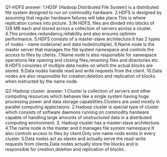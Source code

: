 Q1-HDFS
answer:
1.HDSF (Hadoop Distributed File System) is a distributed file system designed to run on commodity hardware.
2.HDFS is designed by assuming that regular hardware failures will take place.This is where replication comes into picture.
3.IN HDFS, files are divided into blocks of 128 MB each and stored across a collection of servers across a cluster.
4.This provides redundancy,reliability and also ensures optimim performance.
5.HDFS consists of a master-slave architecture.It has 2 types of nodes - name node(one) and data node(multiple).
6.Name node is the master server that manages the file system namespace and controls the access to files by clients.
7.Name node is also responsible for namespace operations like opening and closing files,renaming files and directories etc.
8.HDFS consistes of multiple data nodes on which the actual blocks are stored.
9.Data nodes handle read and write requests from the client.
10.Data nodes are also responsible for creation,deletion and replication of blocks when instructed by the name node.


Q2-Hadoop cluster.
answer:
1.Cluster is collection of servers and other computing resources which behaves like a single system having  huge processing power and data storage capabilities.Clusters are used mostly in parallel computing applictaions.
2.Hadoop cluster is special type of cluster which consists of software daemons running on commodity hardware capable of handling large amounts of unstructured data in a distributed computing environment.
3. Hadoop cluster has a master-slave architecture.
4.The name node is the master and  it manages file system namespace.It also controls access to files by client.Only one name node exists in every cluster.
5.Data nodes act as slaves and actually serve the read-write requests from clients.Data nodes actually store the blocks and is responsible for creation,deletion and replication of blocks .



